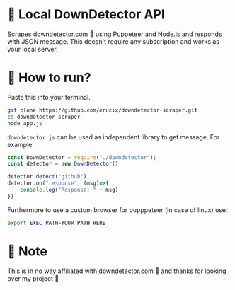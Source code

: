 # 🫠 Local DownDetector API
Scrapes downdetector.com 🍳 using Puppeteer and Node.js and responds with JSON message. This doesn't require any subscription and works as your local server.
# 🗿 How to run?
Paste this into your terminal.
```bash
git clone https://github.com/erucix/downdetector-scraper.git
cd downdetector-scraper
node app.js
```
```downdetector.js``` can be used as independent library to get message. For example:
```javascript
const DownDetector = require("./downdetector");
const detector = new DownDetector();

detector.detect("github");
detector.on("response", (msg)=>{
	console.log("Response: " + msg)
})
```

Furthermore to use a custom browser for pupppeteer (in case of linux) use:
```bash
export EXEC_PATH=YOUR_PATH_HERE
```
# 🏁 Note
This is in no way affiliated with downdetector.com 🍳 and thanks for looking over my project 🫡
